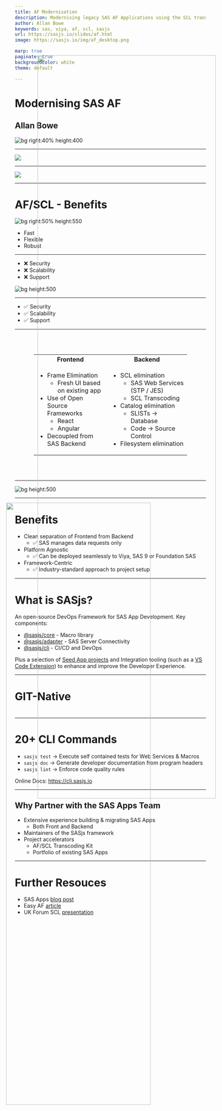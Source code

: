 ```yaml
---
title: AF Modernisation
description: Modernising legacy SAS AF Applications using the SCL transcoding kit and SASjs
author: Allan Bowe
keywords: sas, viya, af, scl, sasjs
url: https://sasjs.io/slides/af.html
image: https://sasjs.io/img/af_desktop.png

marp: true
paginate: true
backgroundColor: white
theme: default

---
```

<style >
section {
  padding: 50px;
}
header{
  position: absolute;
  right: 50px;
  font-size: 60px;
  text-align: right;
  font-weight: bold;
  color: navy
}
header img{
  position: absolute;
  padding-top: 10px;
  left: 0px;
  height: 70px;
}
</style>

<!-- header: ![](https://sasjs.io/img/sas-apps.png)-->


# Modernising SAS AF<!--fit-->
## Allan Bowe


![bg right:40% height:400](https://sasjs.io/img/af1.png)


---
<!-- header: ![](https://sasjs.io/img/sas-apps.png) Desktop -->

![](https://sasjs.io/img/af_before.png)

---
<!-- header: ![](https://sasjs.io/img/sas-apps.png) Cloud -->

![](https://sasjs.io/img/af_after.png)

---
<!-- header: ![](https://sasjs.io/img/sas-apps.png)-->


# AF/SCL - Benefits

![bg right:50% height:550](https://sasjs.io/img/af2.png)

- Fast
- Flexible
- Robust

<!-- TRANSCRIPT
Fast to build as point & click
Flexible due to filesystem access
Robust vendor support, has lasted decades
-->

---
<!-- header: ![](https://sasjs.io/img/sas-apps.png) AF/SCL Architecture -->

- ❌ Security
- ❌ Scalability
- ❌ Support

![bg height:500](https://sasjs.io/img/af_desktop.png)

<!-- TRANSCRIPT
Everything under end user credentials
Desktop deployments
software itself going out of support, hard to find devs
-->

---
<!--
header: ![](https://sasjs.io/img/sas-apps.png) Web Architecture
-->

<img src="https://sasjs.io/img/af_cloud_trans.png"
  style="position: absolute;right:0px;top:200px;width:70%">
</img>

- ✅ Security
- ✅ Scalability
- ✅ Support

---
<!--
header: ![](https://sasjs.io/img/sas-apps.png) Modernisation Process
-->


<table style="padding:50px">
<tr style="text-align:center; font-weight:bold">
  <td>Frontend</td><td>Backend</td>
</tr>
<tr><td><ul><li>Frame Elimination
  <ul><li>Fresh UI based on existing app</li></ul> </li>
<li>Use of Open Source Frameworks
  <ul><li>React </li><li>Angular</li></ul>
</li>
<li> Decoupled from SAS Backend </li>
</ul>
</td><td>
<ul>
  <li>SCL elimination
    <ul><li>SAS Web Services (STP / JES)</li>
    <li>SCL Transcoding</li>
    </ul>
  </li>
  <li>Catalog elimination
    <ul><li>SLISTs -> Database</li>
    <li>Code -> Source Control</li>
    </ul>
  </li>
  <li>Filesystem elimination
  </li>
</ul>
</td></tr></table>

<!-- TRANSCRIPT
Fresh UI - existing frames discarded
Open Source = lower maintenance
SCL elimination -
-->

---
<!-- header: ![](https://sasjs.io/img/sas-apps.png) Frontend vs Backend -->

![bg height:500](https://sasjs.io/img/af_split.png)




---

# Benefits

- Clean separation of Frontend from Backend
  - ✅ SAS manages data requests only
- Platform Agnostic
  - ✅ Can be deployed seamlessly to Viya, SAS 9 or Foundation SAS
- Framework-Centric
  - ✅ Industry-standard approach to project setup


---
<!-- header: ![](https://sasjs.io/img/sas-apps.png) SASjs -->

# What is SASjs?

An open-source DevOps Framework for SAS App Development.  Key components:

- [@sasjs/core](https://github.com/sasjs/core) - Macro library
- [@sasjs/adapter](https://github.com/sasjs/adapter) - SAS Server Connectivity
- [@sasjs/cli](https://github.com/sasjs/cli) - CI/CD and DevOps

Plus a selection of [Seed App projects](https://github.com/topics/sasjs-app) and Integration tooling (such as a [VS Code Extension](https://marketplace.visualstudio.com/items?itemName=SASjs.sasjs-for-vscode)) to enhance and improve the Developer Experience.

---

<div >
 <h1>GIT-Native<h1>
<img src="https://i.imgur.com/gIYp5OG.png"
  style="position: absolute; right:150px;bottom: 100px; width:63%">
</img>
</div>


---
# 20+ CLI Commands

- `sasjs test` -> Execute self contained tests for Web Services & Macros
- `sasjs doc` -> Generate developer documentation from program headers
- `sasjs lint` -> Enforce code quality rules

Online Docs:  https://cli.sasjs.io

---

<!-- header: ![](https://sasjs.io/img/sas-apps.png) SAS Apps Team -->


## Why Partner with the SAS Apps Team

- Extensive experience building & migrating SAS Apps
  - Both Front and Backend
- Maintainers of the SASjs framework
- Project accelerators
  - AF/SCL Transcoding Kit
  - Portfolio of existing SAS Apps

---
# Further Resouces

 - SAS Apps [blog post](https://sasapps.io/modernising-legacy-sas-scl-af-applications)
 - Easy AF [article](https://www.linkedin.com/pulse/easy-af-scl-modernisation-html5-sas-allan-bowe/)
 - UK Forum SCL [presentation](https://drive.google.com/file/d/1RMLxFccaXYh35IGnbcFjISFmZUIdetUO/view)


